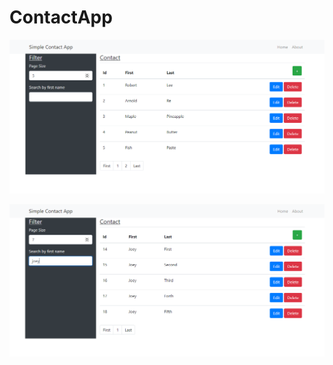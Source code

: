 # ContactApp

![Application Image](https://github.com/LauAlbert/AngularContactApp/blob/master/screenshot/Capture.PNG)

![Application Image](https://github.com/LauAlbert/AngularContactApp/blob/master/screenshot/Capture2.PNG)
